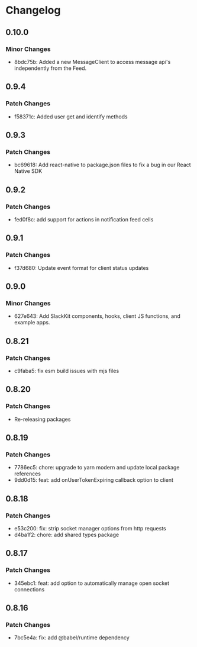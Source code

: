 # Changelog

## 0.10.0

### Minor Changes

- 8bdc75b: Added a new MessageClient to access message api's independently from the Feed.

## 0.9.4

### Patch Changes

- f58371c: Added user get and identify methods

## 0.9.3

### Patch Changes

- bc69618: Add react-native to package.json files to fix a bug in our React Native SDK

## 0.9.2

### Patch Changes

- fed0f8c: add support for actions in notification feed cells

## 0.9.1

### Patch Changes

- f37d680: Update event format for client status updates

## 0.9.0

### Minor Changes

- 627e643: Add SlackKit components, hooks, client JS functions, and example apps.

## 0.8.21

### Patch Changes

- c9faba5: fix esm build issues with mjs files

## 0.8.20

### Patch Changes

- Re-releasing packages

## 0.8.19

### Patch Changes

- 7786ec5: chore: upgrade to yarn modern and update local package references
- 9dd0d15: feat: add onUserTokenExpiring callback option to client

## 0.8.18

### Patch Changes

- e53c200: fix: strip socket manager options from http requests
- d4ba1f2: chore: add shared types package

## 0.8.17

### Patch Changes

- 345ebc1: feat: add option to automatically manage open socket connections

## 0.8.16

### Patch Changes

- 7bc5e4a: fix: add @babel/runtime dependency
